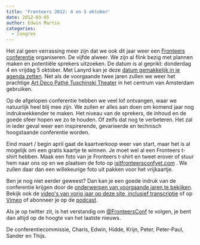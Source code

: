 ```yaml
---
title: 'Fronteers 2012: 4 en 5 oktober'
date: 2012-03-05
author: Edwin Martin
categories:
  - Congres
---
```


Het zal geen verrassing meer zijn dat we ook dit jaar weer een [Fronteers conferentie](/congres/2012) organiseren. De vijfde alweer. We zijn al flink bezig met plannen maken en potentiële sprekers uitzoeken. De datum is al geprikt: donderdag 4 en vrijdag 5 oktober. Met Lanyrd kan je deze [datum gemakkelijk in je agenda zetten](http://lanyrd.com/2012/fronteers/). Net als de voorgaande twee jaren zullen we weer het prachtige [Art Deco Pathé Tuschinski Theater](https://nl.wikipedia.org/wiki/Tuschinski_Theater) in het centrum van Amsterdam gebruiken.

Op de afgelopen conferentie hebben we veel lof ontvangen, waar we natuurlijk heel blij mee zijn. We zullen er alles aan doen om komend jaar nog indrukwekkender te maken. Het niveau van de sprekers, de inhoud en de goede sfeer hopen we zo te houden. Of zelfs dat nog te verbeteren. Het zal in ieder geval weer een inspirerende, gevarieerde en technisch hoogstaande conferentie worden.

Eind maart / begin april gaat de kaartverkoop weer van start, maar het is al mogelijk om een gratis kaartje te winnen. Je moet wel al een Fronteers t-shirt hebben. Maak een foto van je Fronteers t-shirt en tweet erover of stuur hem naar ons op en we plaatsen de foto op [isitfronteersconfyet.com](http://isitfronteersconfyet.com/) . We zullen daar dan een willekeurige foto uit pakken voor het vrijkaartje.

Ben je nog niet eerder geweest? Dan kan je een goede indruk van de conferentie krijgen door de [onderwerpen van voorgaande jaren te bekijken](/congres). Bekijk ook de [video's van vorig jaar op deze site, inclusief transcriptie](/congres/2011/sessions) of op [Vimeo](http://vimeo.com/channels/fronteers11) of abonneer je op de [podcast](http://itunes.apple.com/podcast/fronteers-2011-sessions/id481631840).

Als je op twitter zit, is het verstandig om [@FronteersConf](https://twitter.com/FronteersConf) te volgen, je bent dan altijd op de hoogte van het laatste nieuws.

De conferentiecommissie,
Charis, Edwin, Hidde, Krijn, Peter, Peter-Paul, Sander en Thijs.
